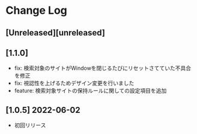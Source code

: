 # Change Log

## [Unreleased][unreleased]

## [1.1.0]

- fix: 検索対象のサイトがWindowを閉じるたびにリセットさてていた不具合を修正
- fix: 視認性を上げるためデザイン変更を行いました
- feature: 検索対象サイトの保持ルールに関しての設定項目を追加

## [1.0.5] 2022-06-02

- 初回リリース
